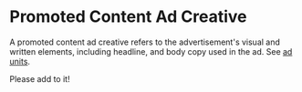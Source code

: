 # Promoted Content Ad Creative

A promoted content ad creative refers to the advertisement's visual and written elements, including headline, and body copy used in the ad. See [ad units](../../ad_units/README.md).

Please add to it!
